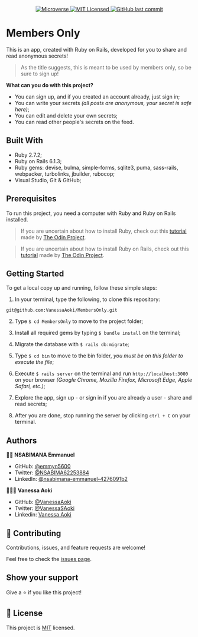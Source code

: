 <p align="center">
  <a href="https://www.microverse.org/">
    <img alt="Microverse" src="https://img.shields.io/badge/-Microverse-blueviolet?style=flat-square">
  </a>
  <a href="https://github.com/VanessaAoki/MembersOnly/blob/development/LICENSE">
    <img alt="MIT Licensed" src="https://img.shields.io/github/license/VanessaAoki/MembersOnly?style=flat-square">
  </a>
  <a href="https://github.com/VanessaAoki/MembersOnly">
    <img alt="GitHub last commit" src="https://img.shields.io/github/last-commit/VanessaAoki/MembersOnly/authentication?color=blue&style=flat-square">
  </a>
</p>

# Members Only
This is an app, created with Ruby on Rails, developed for you to share and read anonymous secrets!
> As the title suggests, this is meant to be used by members only, so be sure to sign up!
<!-- 
![]() -->

**What can you do with this project?**
- You can sign up, and if you created an account already, just sign in;
- You can write your secrets *(all posts are anonymous, your secret is safe here)*;
- You can edit and delete your own secrets;
- You can read other people's secrets on the feed.

## Built With

- Ruby 2.7.2;
- Ruby on Rails 6.1.3;
- Ruby gems: devise, bulma, simple-forms, sqlite3, puma, sass-rails, webpacker, turbolinks, jbuilder, rubocop;
- Visual Studio, Git & GitHub;

<!-- ## Live Server Link
[Live demo link](https://micro-reddit-1.herokuapp.com/) -->

## Prerequisites
To run this project, you need a computer with Ruby and Ruby on Rails installed.

> If you are uncertain about how to install Ruby, check out this [tutorial](https://www.theodinproject.com/courses/ruby-programming/lessons/installing-ruby-ruby-programming) made by [The Odin Project](https://www.theodinproject.com/about).

> If you are uncertain about how to install Ruby on Rails, check out this [tutorial](https://www.theodinproject.com/paths/full-stack-ruby-on-rails/courses/ruby-on-rails/lessons/your-first-rails-application-ruby-on-rails) made by [The Odin Project](https://www.theodinproject.com/about).

## Getting Started

To get a local copy up and running, follow these simple steps:

1. In your terminal, type the following, to clone this repository:
```
git@github.com:VanessaAoki/MembersOnly.git
```

2. Type  `$ cd MembersOnly` to move to the project folder;

3. Install all required gems by typing `$ bundle install` on the terminal;

4. Migrate the database with `$ rails db:migrate`;

5. Type `$ cd bin` to move to the bin folder, *you must be on this folder to execute the file*;

6. Execute `$ rails server` on the terminal and run `http://localhost:3000` on your browser *(Google Chrome, Mozilla Firefox, Microsoft Edge, Apple Safari, etc.)*;

7. Explore the app, sign up - or sign in if you are already a user - share and read secrets;

8. After you are done, stop running the server by clicking `ctrl + C` on your terminal.

## Authors

🧑‍💻 **NSABIMANA Emmanuel**

- GitHub: [@emmyn5600](https://github.com/Emmyn5600)
- Twitter: [@NSABIMA62253884](https://twitter.com/NSABIMA62253884)
- LinkedIn: [@nsabimana-emmanuel-4276091b2](https://www.linkedin.com/in/nsabimana-emmanuel-4276091b2/)


👩🏼‍💻 **Vanessa Aoki**

- GitHub: [@VanessaAoki](https://github.com/VanessaAoki)
- Twitter: [@VanessaSAoki](https://twitter.com/VanessaSAoki)
- Linkedin: [Vanessa Aoki](https://www.linkedin.com/in/vanessasaoki/)

## 🤝 Contributing

Contributions, issues, and feature requests are welcome!

Feel free to check the [issues page](https://github.com/VanessaAoki/MembersOnly/issues).

## Show your support

Give a ⭐️ if you like this project!

## 📝 License

This project is [MIT](./LICENSE) licensed.

